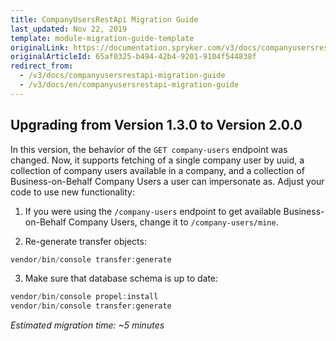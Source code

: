 ```yaml
---
title: CompanyUsersRestApi Migration Guide
last_updated: Nov 22, 2019
template: module-migration-guide-template
originalLink: https://documentation.spryker.com/v3/docs/companyusersrestapi-migration-guide
originalArticleId: 65af0325-b494-42b4-9201-9104f544838f
redirect_from:
  - /v3/docs/companyusersrestapi-migration-guide
  - /v3/docs/en/companyusersrestapi-migration-guide
---
```


## Upgrading from Version 1.3.0 to Version 2.0.0
In this version, the behavior of the `GET company-users` endpoint was changed. Now, it supports fetching of a single company user by uuid, a collection of company users available in a company, and a collection of Business-on-Behalf Company Users a user can impersonate as.
Adjust your code to use new functionality:
1. If you were using the `/company-users` endpoint to get available Business-on-Behalf Company Users, change it to `/company-users/mine`.

1. Re-generate transfer objects:

```php
vendor/bin/console transfer:generate
```

3. Make sure that database schema is up to date:

```php
vendor/bin/console propel:install
vendor/bin/console transfer:generate
```

*Estimated migration time: ~5 minutes*
